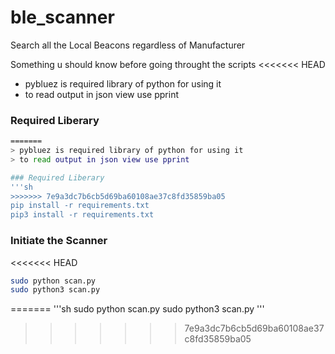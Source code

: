 # ble_scanner
Search all the Local Beacons regardless of Manufacturer

Something u should know before going throught the scripts 
<<<<<<< HEAD
* pybluez is required library of python for using it
* to read output in json view use pprint

### Required Liberary
```sh
=======
> pybluez is required library of python for using it
> to read output in json view use pprint

### Required Liberary
'''sh
>>>>>>> 7e9a3dc7b6cb5d69ba60108ae37c8fd35859ba05
pip install -r requirements.txt
pip3 install -r requirements.txt
```

### Initiate the Scanner
<<<<<<< HEAD
```sh
sudo python scan.py
sudo python3 scan.py
```
=======
'''sh
sudo python scan.py
sudo python3 scan.py
'''
>>>>>>> 7e9a3dc7b6cb5d69ba60108ae37c8fd35859ba05
